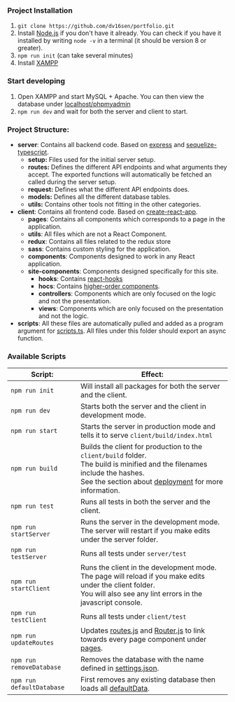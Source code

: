 ### Project Installation
1. `git clone https://github.com/dv16sen/portfolio.git`
2. Install [Node.js](https://nodejs.org/en/) if you don't have it already. You can check if you have it installed by writing `node -v` in a terminal (it should be version 8 or greater).
3. `npm run init` (can take several minutes)
4. Install [XAMPP](https://www.apachefriends.org/index.html)

### Start developing
1. Open XAMPP and start MySQL + Apache. You can then view the database under [localhost/phpmyadmin](http://localhost/phpmyadmin)
2. `npm run dev` and wait for both the server and client to start.

### Project Structure:
- **server**: Contains all backend code. Based on [express](https://expressjs.com/) and [sequelize-typescript](https://www.npmjs.com/package/sequelize-typescript).
    - **setup:** Files used for the initial server setup.
    - **routes:** Defines the different API endpoints and what arguments they accept. The exported functions will automatically be fetched an called during the server setup.
    - **request:** Defines what the different API endpoints does.
    - **models:** Defines all the different database tables.
    - **utils:** Contains other tools not fitting in the other categories.
- **client**: Contains all frontend code. Based on [create-react-app](https://github.com/facebook/create-react-app).
    - **pages**: Contains all components which corresponds to a page in the application.
    - **utils**: All files which are not a React Component.
    - **redux**: Contains all files related to the redux store
    - **sass**: Contains custom styling for the application.
    - **components**: Components designed to work in any React application.
    - **site-components**: Components designed specifically for this site.
        - **hooks**: Contains [react-hooks](https://reactjs.org/docs/hooks-intro.html)
        - **hocs**: Contains [higher-order components](https://reactjs.org/docs/higher-order-components.html).
        - **controllers**: Components which are only focused on the logic and not the presentation.
    	- **views**: Components which are only focused on the presentation and not the logic.
- **scripts**: All these files are automatically pulled and added as a program argument for [scripts.ts](./scripts.ts). All files under this folder should export an async function.

### Available Scripts
| Script:                   | Effect:                        |
| --------------------------| ------------------------------ |
| `npm run init`            | Will install all packages for both the server and the client. |
| `npm run dev`             | Starts both the server and the client in development mode. |
| `npm run start`           | Starts the server in production mode and tells it to serve `client/build/index.html` |
| `npm run build`           | Builds the client for production to the `client/build` folder.<br> The build is minified and the filenames include the hashes.<br> See the section about [deployment](https://facebook.github.io/create-react-app/docs/deployment) for more information. |
| `npm run test`            | Runs all tests in both the server and the client. |
| `npm run startServer`     | Runs the server in the development mode.<br> The server will restart if you make edits under the server folder.<br> |
| `npm run testServer`      | Runs all tests under `server/test` |
| `npm run startClient`     | Runs the client in the development mode.<br> The page will reload if you make edits under the client folder.<br> You will also see any lint errors in the javascript console. |
| `npm run testClient`      | Runs all tests under `client/test` |
| `npm run updateRoutes`    | Updates [routes.js](client/src/utils/constants/routes.js) and [Router.js](./client/src/Router.js) to link towards every page component under [pages](./client/src/pages). |
| `npm run removeDatabase`  | Removes the database with the name defined in [settings.json](./server/settings.json). |
| `npm run defaultDatabase` | First removes any existing database then loads all [defaultData](server/utils/constants/defaultData.ts). |
